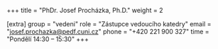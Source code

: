 +++
title = "PhDr. Josef Procházka, Ph.D."
weight = 2

[extra]
group = "vedeni"
role = "Zástupce vedoucího katedry"
email = "josef.prochazka@pedf.cuni.cz"
phone = "+420 221 900 327"
time = "Pondělí 14:30 &ndash; 15:30"
+++

